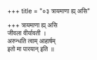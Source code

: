 +++
title = "०३ त्रायमाणा ह्य् असि"

+++
त्रायमाणा ह्य् असि  
जीवला वीर्यावती ।  
अरुन्धति त्वाम् आहार्षम्  
इतो मा पारयान् इति ॥